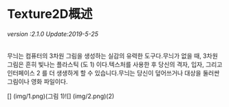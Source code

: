 # Texture2D概述

###### *version :2.1.0   Update:2019-5-25*

무늬는 컴퓨터의 3차원 그림을 생성하는 실감의 유력한 도구다.무늬가 없을 때, 3차원 그림은 흔히 빛나는 플라스틱 (도 1) 이다.텍스처를 사용한 후 당신의 격자, 입자, 그리고 인터페이스 2 를 더 생생하게 할 수 있습니다.무늬는 당신이 덮어쓰거나 대상을 둘러싼 그림이나 영화 파일이다.

[] (img/1.png)(그림 1)![] (img/2.png)(2)

